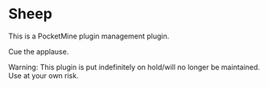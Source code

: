 Sheep
=====

This is a PocketMine plugin management plugin.

Cue the applause.

Warning: This plugin is put indefinitely on hold/will no longer be maintained.
Use at your own risk.
